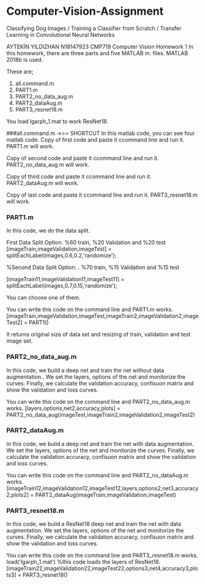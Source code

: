 # Computer-Vision-Assignment
Classifying Dog Images / Training a Classifier from Scratch / Transfer Learning in Convolutional Neural Networks

AYTEKİN YILDIZHAN
N18147923
CMP719 Computer Vision Homework 1
In this homework, there are three parts and five MATLAB m. files.
MATLAB 2018b is used.

These are;
1. all.command.m
2. PART1.m
3. PART2_no_data_aug.m
4. PART2_dataAug.m
5. PART3_resnet18.m

You load lgarph_1.mat to work ResNet18.

###all.command.m ->>> SHORTCUT
In this matlab code, you can see four matlab code.
Copy of first code and paste it ccommand line and run it. PART1.m will work.

Copy of second code and paste it ccommand line and run it. PART2_no_data_aug.m will work.

Copy of third code and paste it ccommand line and run it. PART2_dataAug.m will work.

Copy of last code and paste it ccommand line and run it. PART3_resnet18.m will work.


### PART1.m
In this code, we do the data split.

First Data Split Option. %60 train, %20 Validation and %20 test
[imageTrain,imageValidation,imageTest] = splitEachLabel(images,0.6,0.2,'randomize');

%Second Data Split Option. . %70 train, %15 Validation and %15 test

[imageTrain11,imageValidation11,imageTest11] = splitEachLabel(images,0.7,0.15,'randomize');

You can choose one of them.

You can write this code on the command line and PART1.m works.
[imageTrain,imageValidation,imageTest,imageTrain2,imageValidation2,imageTest2] = PART1()

It returns original size of data set and resizing of train, validation and test image set.

### PART2_no_data_aug.m
In this code, we build a deep net and train the net without data augmentation..
We set the layers, options of the net and monitorize the curves.
Finally, we calculate the validation accuracy, confisuon matrix and show the validation and loss curves.

 
You can write this code on the command line and PART2_no_data_aug.m works.
[layers,options,net2,accuracy,plots] = PART2_no_data_aug(imageTest,imageTrain2,imageValidation2,imageTest2)


### PART2_dataAug.m
In this code, we build a deep net and train the net with data augmentation.
We set the layers, options of the net and monitorize the curves.
Finally, we calculate the validation accuracy, confisuon matrix and show the validation and loss curves.

 
You can write this code on the command line and PART2_no_dataAug.m works.
[imageTrain12,imageValidation12,imageTest12,layers,options2,net3,accuracy2,plots2] = PART2_dataAug(imageTrain,imageValidation,imageTest)


### PART3_resnet18.m
In this code, we build a ResNet18 deep net and train the net with data augmentation.
We set the layers, options of the net and monitorize the curves.
Finally, we calculate the validation accuracy, confisuon matrix and show the validation and loss curves.

 
You can write this code on the command line and PART3_resnet18.m works.
load('lgarph_1.mat') %this code loads the layers of ResNet18.
[imageTrain22,imageValidation22,imageTest22,options3,net4,accuracy3,plots3] = PART3_resnet18()
